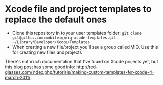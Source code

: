 # Xcode file and project templates to replace the default ones

- Clone this repository in to your user templates folder:
`git clone git@github.com:mobileiq/miq-xcode-templates.git ~/Library/Developer/Xcode/Templates`
- When creating a new file/project you'll see a group called MIQ.  Use this for creating new files and projects

There's not much documentation that I've found on Xcode projects yet, but this blog post has some good info:
http://red-glasses.com/index.php/tutorials/making-custom-templates-for-xcode-4-march-2011/
